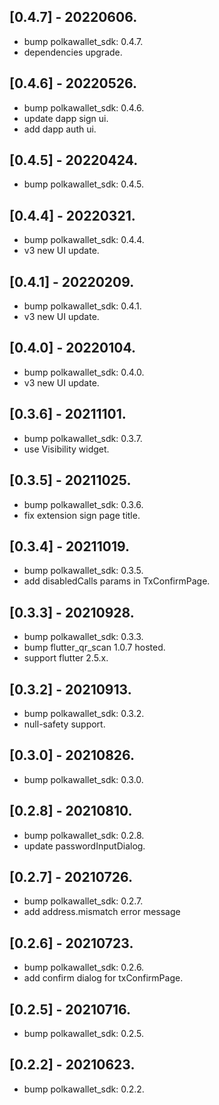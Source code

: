 ## [0.4.7] - 20220606.

* bump polkawallet_sdk: 0.4.7.
* dependencies upgrade.

## [0.4.6] - 20220526.

* bump polkawallet_sdk: 0.4.6.
* update dapp sign ui.
* add dapp auth ui.

## [0.4.5] - 20220424.

* bump polkawallet_sdk: 0.4.5.

## [0.4.4] - 20220321.

* bump polkawallet_sdk: 0.4.4.
* v3 new UI update.

## [0.4.1] - 20220209.

* bump polkawallet_sdk: 0.4.1.
* v3 new UI update.

## [0.4.0] - 20220104.

* bump polkawallet_sdk: 0.4.0.
* v3 new UI update.

## [0.3.6] - 20211101.

* bump polkawallet_sdk: 0.3.7.
* use Visibility widget.

## [0.3.5] - 20211025.

* bump polkawallet_sdk: 0.3.6.
* fix extension sign page title.

## [0.3.4] - 20211019.

* bump polkawallet_sdk: 0.3.5.
* add disabledCalls params in TxConfirmPage.

## [0.3.3] - 20210928.

* bump polkawallet_sdk: 0.3.3.
* bump flutter_qr_scan 1.0.7 hosted.
* support flutter 2.5.x.

## [0.3.2] - 20210913.

* bump polkawallet_sdk: 0.3.2.
* null-safety support.

## [0.3.0] - 20210826.

* bump polkawallet_sdk: 0.3.0.

## [0.2.8] - 20210810.

* bump polkawallet_sdk: 0.2.8.
* update passwordInputDialog.

## [0.2.7] - 20210726.

* bump polkawallet_sdk: 0.2.7.
* add address.mismatch error message

## [0.2.6] - 20210723.

* bump polkawallet_sdk: 0.2.6.
* add confirm dialog for txConfirmPage.

## [0.2.5] - 20210716.

* bump polkawallet_sdk: 0.2.5.

## [0.2.2] - 20210623.

* bump polkawallet_sdk: 0.2.2.
